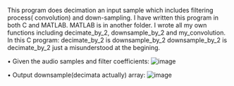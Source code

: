 This program does decimation an input sample which includes filtering process( convolution) and down-sampling.
I have written this program in both C and MATLAB. MATLAB is in another folder. I wrote all my own functions including decimate_by_2, downsample_by_2 and my_convolution.
In this C program: 
decimate_by_2 is downsample_by_2
downsample_by_2 is decimate_by_2
just a misunderstood at the begining.

•	Given the audio samples and filter coefficients:
![image](https://user-images.githubusercontent.com/42914736/132569567-395323fa-8f9a-4904-b3f6-d1c7d58df71b.png)

•	Output downsample(decimata actually) array:
![image](https://user-images.githubusercontent.com/42914736/132569615-c1e8e679-683d-4cdc-a1d0-f8e58952ae63.png)
